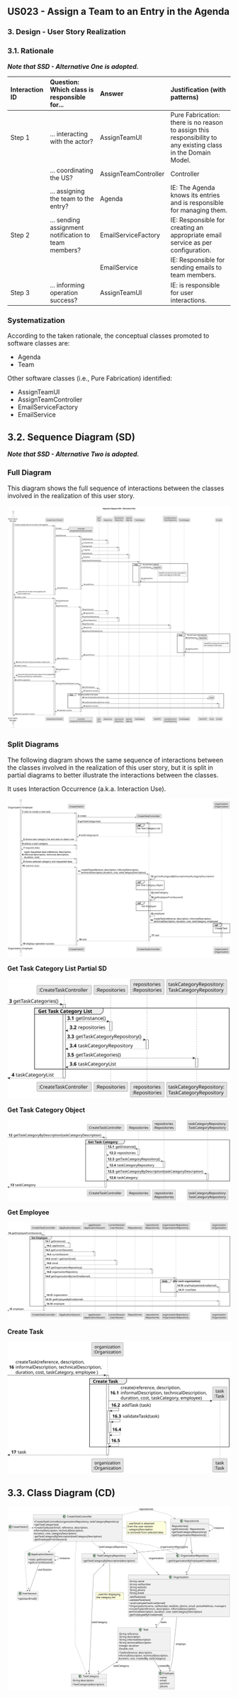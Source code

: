 ## US023 - Assign a Team to an Entry in the Agenda

### 3. Design - User Story Realization

### 3.1. Rationale

_**Note that SSD - Alternative One is adopted.**_

| Interaction ID | Question: Which class is responsible for... | Answer                   | Justification (with patterns)                                                                                 |
|:-------------  |:--------------------- |:---------------------|:--------------------------------------------------------------------------------------------------------------|
| Step 1  		 |	... interacting with the actor? | AssignTeamUI             | Pure Fabrication: there is no reason to assign this responsibility to any existing class in the Domain Model. |
| 			  		 |	... coordinating the US? | AssignTeamController     | Controller                                                                                                    |
| 			  		 |	... assigning the team to the entry? | Agenda                 | IE: The Agenda knows its entries and is responsible for managing them.                                        |
| Step 2  		 |	... sending assignment notification to team members? | EmailServiceFactory | IE: Responsible for creating an appropriate email service as per configuration.                             |
|                 |                              | EmailService            | IE: Responsible for sending emails to team members.                                                           |
| Step 3  		 |	... informing operation success? | AssignTeamUI            | IE: is responsible for user interactions.                                                                     |

### Systematization

According to the taken rationale, the conceptual classes promoted to software classes are:

* Agenda
* Team

Other software classes (i.e., Pure Fabrication) identified:

* AssignTeamUI
* AssignTeamController
* EmailServiceFactory
* EmailService


## 3.2. Sequence Diagram (SD)

_**Note that SSD - Alternative Two is adopted.**_

### Full Diagram

This diagram shows the full sequence of interactions between the classes involved in the realization of this user story.

![Sequence Diagram - Full](svg/us023-sequence-diagram.svg)

### Split Diagrams

The following diagram shows the same sequence of interactions between the classes involved in the realization of this user story, but it is split in partial diagrams to better illustrate the interactions between the classes.

It uses Interaction Occurrence (a.k.a. Interaction Use).

![Sequence Diagram - split](svg/us006-sequence-diagram-split.svg)

**Get Task Category List Partial SD**

![Sequence Diagram - Partial - Get Task Category List](svg/us006-sequence-diagram-partial-get-task-category-list.svg)

**Get Task Category Object**

![Sequence Diagram - Partial - Get Task Category Object](svg/us006-sequence-diagram-partial-get-task-category.svg)

**Get Employee**

![Sequence Diagram - Partial - Get Employee](svg/us006-sequence-diagram-partial-get-employee.svg)

**Create Task**

![Sequence Diagram - Partial - Create Task](svg/us006-sequence-diagram-partial-create-task.svg)

## 3.3. Class Diagram (CD)

![Class Diagram](svg/us006-class-diagram.svg)